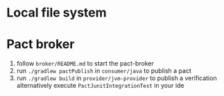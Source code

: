 

# Local file system

# Pact broker
1. follow `broker/README.md` to start the pact-broker
1. run `./gradlew pactPublish` in `consumer/java` to publish a pact
1. run `./gradlew build` in `provider/jvm-provider` to publish a verification
   alternatively execute `PactJunitIntegrationTest` in your ide